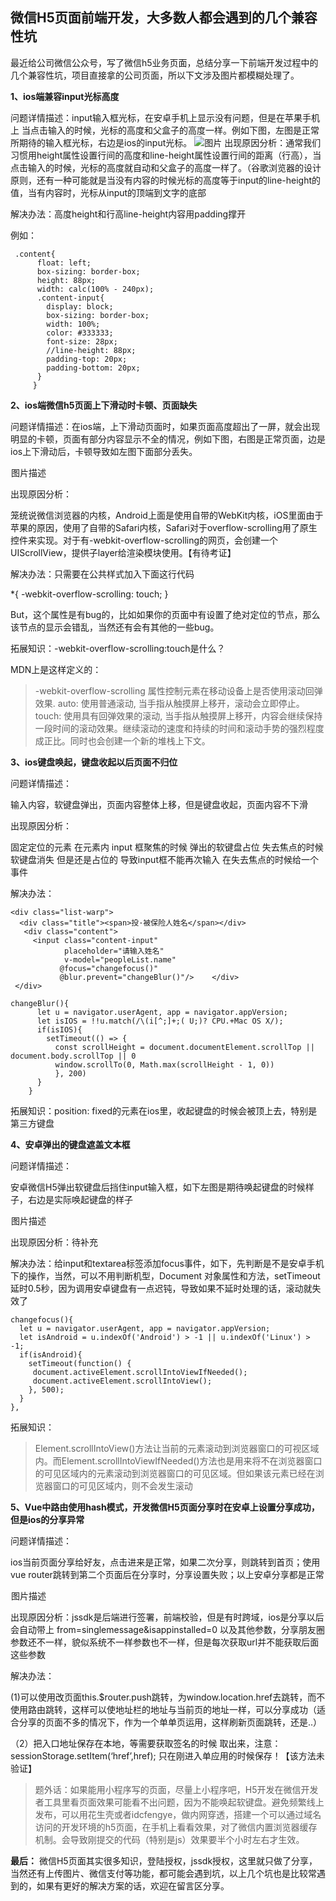 ## 微信H5页面前端开发，大多数人都会遇到的几个兼容性坑

最近给公司微信公众号，写了微信h5业务页面，总结分享一下前端开发过程中的几个兼容性坑，项目直接拿的公司页面，所以下文涉及图片都模糊处理了。

**1、ios端兼容input光标高度**

问题详情描述：input输入框光标，在安卓手机上显示没有问题，但是在苹果手机上
当点击输入的时候，光标的高度和父盒子的高度一样。例如下图，左图是正常所期待的输入框光标，右边是ios的input光标。
![图片](https://mmbiz.qpic.cn/sz_mmbiz_jpg/H8M5QJDxMHpKGHbXwSq8iautMPJQTnfC2vAamzl6IictibnPxmySqMplloLzYcExGNSMKYaVYbKWE4RwzVFCr2GjQ/640?wx_fmt=jpeg&tp=webp&wxfrom=5&wx_lazy=1&wx_co=1)
出现原因分析：通常我们习惯用height属性设置行间的高度和line-height属性设置行间的距离（行高），当点击输入的时候，光标的高度就自动和父盒子的高度一样了。（谷歌浏览器的设计原则，还有一种可能就是当没有内容的时候光标的高度等于input的line-height的值，当有内容时，光标从input的顶端到文字的底部

解决办法：高度height和行高line-height内容用padding撑开

例如：

```
 .content{
      float: left;
      box-sizing: border-box;
      height: 88px;
      width: calc(100% - 240px); 
      .content-input{
        display: block;
        box-sizing: border-box;
        width: 100%;
        color: #333333;
        font-size: 28px;
        //line-height: 88px;
        padding-top: 20px;
        padding-bottom: 20px;
      }
     } 
```

**2、ios端微信h5页面上下滑动时卡顿、页面缺失**

问题详情描述：在ios端，上下滑动页面时，如果页面高度超出了一屏，就会出现明显的卡顿，页面有部分内容显示不全的情况，例如下图，右图是正常页面，边是ios上下滑动后，卡顿导致如左图下面部分丢失。

![图片](data:image/gif;base64,iVBORw0KGgoAAAANSUhEUgAAAAEAAAABCAYAAAAfFcSJAAAADUlEQVQImWNgYGBgAAAABQABh6FO1AAAAABJRU5ErkJggg==)图片描述

出现原因分析：

笼统说微信浏览器的内核，Android上面是使用自带的WebKit内核，iOS里面由于苹果的原因，使用了自带的Safari内核，Safari对于overflow-scrolling用了原生控件来实现。对于有-webkit-overflow-scrolling的网页，会创建一个UIScrollView，提供子layer给渲染模块使用。【有待考证】

解决办法：只需要在公共样式加入下面这行代码

*{
-webkit-overflow-scrolling: touch;
}

But，这个属性是有bug的，比如如果你的页面中有设置了绝对定位的节点，那么该节点的显示会错乱，当然还有会有其他的一些bug。

拓展知识：-webkit-overflow-scrolling:touch是什么？

MDN上是这样定义的：

> -webkit-overflow-scrolling 属性控制元素在移动设备上是否使用滚动回弹效果. auto: 使用普通滚动, 当手指从触摸屏上移开，滚动会立即停止。touch: 使用具有回弹效果的滚动,
> 当手指从触摸屏上移开，内容会继续保持一段时间的滚动效果。继续滚动的速度和持续的时间和滚动手势的强烈程度成正比。同时也会创建一个新的堆栈上下文。

**3、ios键盘唤起，键盘收起以后页面不归位**

问题详情描述：

输入内容，软键盘弹出，页面内容整体上移，但是键盘收起，页面内容不下滑

出现原因分析：

固定定位的元素 在元素内 input 框聚焦的时候 弹出的软键盘占位 失去焦点的时候软键盘消失 但是还是占位的 导致input框不能再次输入 在失去焦点的时候给一个事件

解决办法：

```
<div class="list-warp">
  <div class="title"><span>投·被保险人姓名</span></div>
   <div class="content">
     <input class="content-input" 
            placeholder="请输入姓名"
            v-model="peopleList.name"
           @focus="changefocus()"
           @blur.prevent="changeBlur()"/>    </div>
 </div>

changeBlur(){
      let u = navigator.userAgent, app = navigator.appVersion;
      let isIOS = !!u.match(/\(i[^;]+;( U;)? CPU.+Mac OS X/);
      if(isIOS){
        setTimeout(() => {
          const scrollHeight = document.documentElement.scrollTop || document.body.scrollTop || 0
          window.scrollTo(0, Math.max(scrollHeight - 1, 0))
          }, 200)
      }
    } 
```

拓展知识：position: fixed的元素在ios里，收起键盘的时候会被顶上去，特别是第三方键盘

**4、安卓弹出的键盘遮盖文本框**

问题详情描述：

安卓微信H5弹出软键盘后挡住input输入框，如下左图是期待唤起键盘的时候样子，右边是实际唤起键盘的样子

![图片](data:image/gif;base64,iVBORw0KGgoAAAANSUhEUgAAAAEAAAABCAYAAAAfFcSJAAAADUlEQVQImWNgYGBgAAAABQABh6FO1AAAAABJRU5ErkJggg==)图片描述

出现原因分析：待补充

解决办法：给input和textarea标签添加focus事件，如下，先判断是不是安卓手机下的操作，当然，可以不用判断机型，Document 对象属性和方法，setTimeout延时0.5秒，因为调用安卓键盘有一点迟钝，导致如果不延时处理的话，滚动就失效了

```
changefocus(){
  let u = navigator.userAgent, app = navigator.appVersion;
  let isAndroid = u.indexOf('Android') > -1 || u.indexOf('Linux') > -1;
  if(isAndroid){
    setTimeout(function() {
     document.activeElement.scrollIntoViewIfNeeded();
     document.activeElement.scrollIntoView();
    }, 500);       
  }
}, 
```

拓展知识：

> Element.scrollIntoView()方法让当前的元素滚动到浏览器窗口的可视区域内。而Element.scrollIntoViewIfNeeded()方法也是用来将不在浏览器窗口的可见区域内的元素滚动到浏览器窗口的可见区域。但如果该元素已经在浏览器窗口的可见区域内，则不会发生滚动

**5、Vue中路由使用hash模式，开发微信H5页面分享时在安卓上设置分享成功，但是ios的分享异常**

问题详情描述：

ios当前页面分享给好友，点击进来是正常，如果二次分享，则跳转到首页；使用vue router跳转到第二个页面后在分享时，分享设置失败；以上安卓分享都是正常

![图片](data:image/gif;base64,iVBORw0KGgoAAAANSUhEUgAAAAEAAAABCAYAAAAfFcSJAAAADUlEQVQImWNgYGBgAAAABQABh6FO1AAAAABJRU5ErkJggg==)图片描述

出现原因分析：jssdk是后端进行签署，前端校验，但是有时跨域，ios是分享以后会自动带上 from=singlemessage&isappinstalled=0 以及其他参数，分享朋友圈参数还不一样，貌似系统不一样参数也不一样，但是每次获取url并不能获取后面这些参数

解决办法：

(1)可以使用改页面this.$router.push跳转，为window.location.href去跳转，而不使用路由跳转，这样可以使地址栏的地址与当前页的地址一样，可以分享成功（适合分享的页面不多的情况下，作为一个单单页运用，这样刷新页面跳转，还是..）

（2）把入口地址保存在本地，等需要获取签名的时候 取出来，注意：sessionStorage.setItem(‘href’,href); 只在刚进入单应用的时候保存！【该方法未验证】

> 题外话：如果能用小程序写的页面，尽量上小程序吧，H5开发在微信开发者工具里看页面效果可能看不出问题，因为不能唤起软键盘。避免频繁线上发布，可以用花生壳或者idcfengye，做内网穿透，搭建一个可以通过域名访问的开发环境的h5页面，在手机上看看效果，对了微信内置浏览器缓存机制。会导致刚提交的代码（特别是js）效果要半个小时左右才生效。

**最后：**
微信H5页面其实很多知识，登陆授权，jssdk授权，这里就只做了分享，当然还有上传图片、微信支付等功能，都可能会遇到坑，以上几个坑也是比较常遇到的，如果有更好的解决方案的话，欢迎在留言区分享。

 

